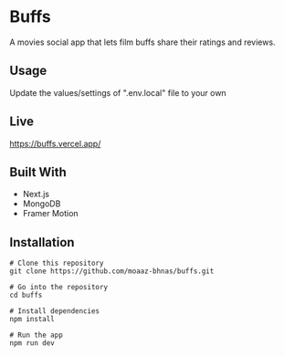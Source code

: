 # Buffs

A movies social app that lets film buffs share their ratings and reviews.

## Usage

Update the values/settings of ".env.local" file to your own

## Live

https://buffs.vercel.app/

## Built With

- Next.js
- MongoDB
- Framer Motion

## Installation

```
# Clone this repository
git clone https://github.com/moaaz-bhnas/buffs.git

# Go into the repository
cd buffs

# Install dependencies
npm install

# Run the app
npm run dev
```
